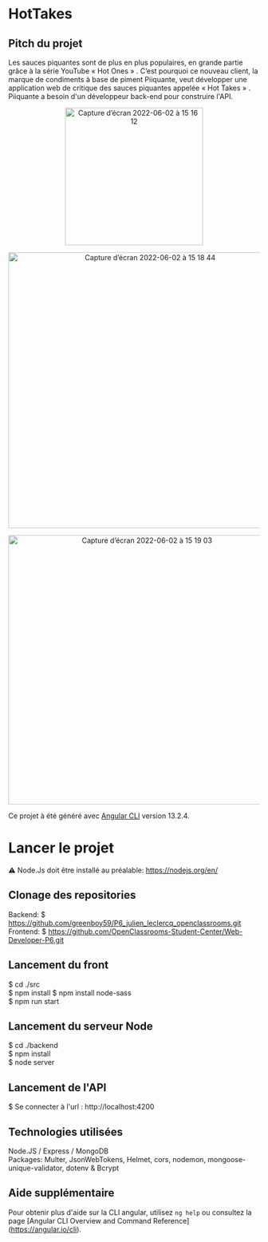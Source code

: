 # HotTakes

## Pitch du projet
Les sauces piquantes sont de plus en plus populaires, en grande partie grâce à la série YouTube « Hot Ones » . C’est pourquoi ce nouveau client, la marque de condiments à base de piment Piiquante, veut développer une application web de critique des sauces piquantes appelée « Hot Takes » . Piiquante a besoin d'un développeur back-end pour construire l'API.

 <p align="center"><img width="276" alt="Capture d’écran 2022-06-02 à 15 16 12" src="https://user-images.githubusercontent.com/81871149/171637764-f5c2c0b1-dc8e-4d62-8aca-d9c137f649e1.png"></p>
 
 <p align="center"><img width="553" alt="Capture d’écran 2022-06-02 à 15 18 44" src="https://user-images.githubusercontent.com/81871149/171638377-2bb47066-5225-435c-8ade-68581c99be83.png"></p>

 <p align="center"><img width="540" alt="Capture d’écran 2022-06-02 à 15 19 03" src="https://user-images.githubusercontent.com/81871149/171638410-1b639e4f-68bf-435d-8dc0-bb604f0d2291.png"></p>

Ce projet à été généré avec [Angular CLI](https://github.com/angular/angular-cli) version 13.2.4.

# Lancer le projet

⚠️ Node.Js doit être installé au préalable: https://nodejs.org/en/

## Clonage des repositories
Backend: $ https://github.com/greenboy59/P6_julien_leclercq_openclassrooms.git  
Frontend: $ https://github.com/OpenClassrooms-Student-Center/Web-Developer-P6.git 

## Lancement du front
$ cd ./src   
$ npm install 
$ npm install node-sass   
$ npm run start   

## Lancement du serveur Node
$ cd ./backend  
$ npm install   
$ node server   

## Lancement de l'API
$ Se connecter à l'url : http://localhost:4200

## Technologies utilisées
Node.JS / Express / MongoDB  
Packages: Multer, JsonWebTokens, Helmet, cors, nodemon, mongoose-unique-validator, dotenv & Bcrypt

## Aide supplémentaire

Pour obtenir plus d'aide sur la CLI angular, utilisez `ng help` ou consultez la page [Angular CLI Overview and Command Reference] (https://angular.io/cli).